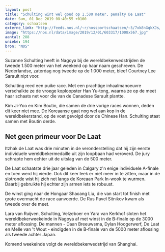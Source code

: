 ```yaml
---
layout: post
title: "Schulting wint wel goud op 1.500 meter, penalty De Laat"
date: Sun, 01 Dec 2019 08:40:55 +0100
category: schaatsen
externe_link: "http://feeds.nos.nl/~r/nossportschaatsen/~3/7xk8nGqkXJs/2312777"
image: "https://nos.nl/data/image/2019/12/01/603317/1008x567.jpg"
aantal: 288
unieke: 194
bron: "NOS"
---
```


<p>Suzanne Schulting heeft in Nagoya bij de wereldbekerwedstrijden de tweede 1.500 meter van het weekend op haar naam geschreven. De Nederlandse, zaterdag nog tweede op de 1.000 meter, bleef Courtney Lee Sarault nipt voor.</p>
<p>Schulting reed een puike race. Met een prachtige inhaalmanoeuvre verschalkte ze de vroege koploopster Han Yu-tong, waarna ze op de meet haar schaats net voor die van de Canadese Sarault plantte.</p>
<p>Kim Ji-Yoo en Kim Boutin, die samen de drie vorige races wonnen, deden dit keer niet mee. De Koreaanse gaat nog wel aan kop in de wereldbekerstand, op de voet gevolgd door de Chinese Han. Schulting staat samen met Boutin derde.</p>
<h2>Net geen primeur voor De Laat</h2>
<p>Itzhak de Laat was drie minuten in de veronderstelling dat hij zijn eerste individuele wereldbekermedaille uit zijn loopbaan had veroverd. De jury schrapte hem echter uit de uitslag van de 500 meter.</p>
<p>De Laat schaatste drie jaar geleden in Calgary z'n enige individuele A-finale en toen werd hij vierde. Ook dit keer leek er niet meer in te zitten, maar in de slotronde wist hij zich net langs de Koreaan Park In-wook te wurmen. Daarbij gebruikte hij echter zijn armen iets te robuust.</p>
<p>De winst ging naar de Hongaar Shaoang Liu, die van start tot finish met grote overmacht de race aanvoerde. De Rus Pavel Sitnikov kwam als tweede over de meet.</p>
<p>Lara van Ruijven, Schulting, Velzeboer en Yara van Kerkhof sloten het wereldbekerweekeinde in Nagoya af met winst in de B-finale op de 3000 meter aflossing. De mannen - Daan Breeuwsma, Dylan Hoogerwerf, De Laat en Melle van 't Wout - eindigden in de B-finale van de 5000 meter aflossing als tweede achter Japan.</p>
<p>Komend weekeinde volgt de wereldbekerwedstrijd van Shanghai.</p><img src="http://feeds.feedburner.com/~r/nossportschaatsen/~4/7xk8nGqkXJs" height="1" width="1" alt=""/>

